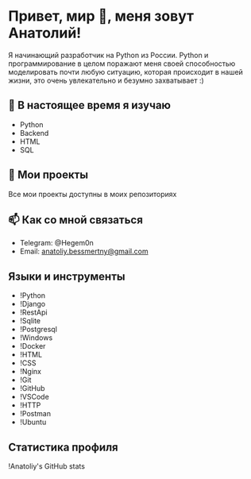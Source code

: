 # Привет, мир 👋, меня зовут Анатолий!

Я начинающий разработчик на Python из России. Python и программирование в целом поражают меня своей способностью моделировать почти любую ситуацию, которая происходит в нашей жизни, это очень увлекательно и безумно захватывает :)

## 🌱 В настоящее время я изучаю
- Python
- Backend
- HTML
- SQL

## 📂 Мои проекты
Все мои проекты доступны в моих репозиториях

## 📫 Как со мной связаться
- Telegram: @Hegem0n
- Email: anatoliy.bessmertny@gmail.com

## Языки и инструменты
- !Python
- !Django
- !RestApi
- !Sqlite
- !Postgresql
- !Windows
- !Docker
- !HTML
- !CSS
- !Nginx
- !Git
- !GitHub
- !VSCode
- !HTTP
- !Postman
- !Ubuntu

## Статистика профиля
!Anatoliy's GitHub stats

